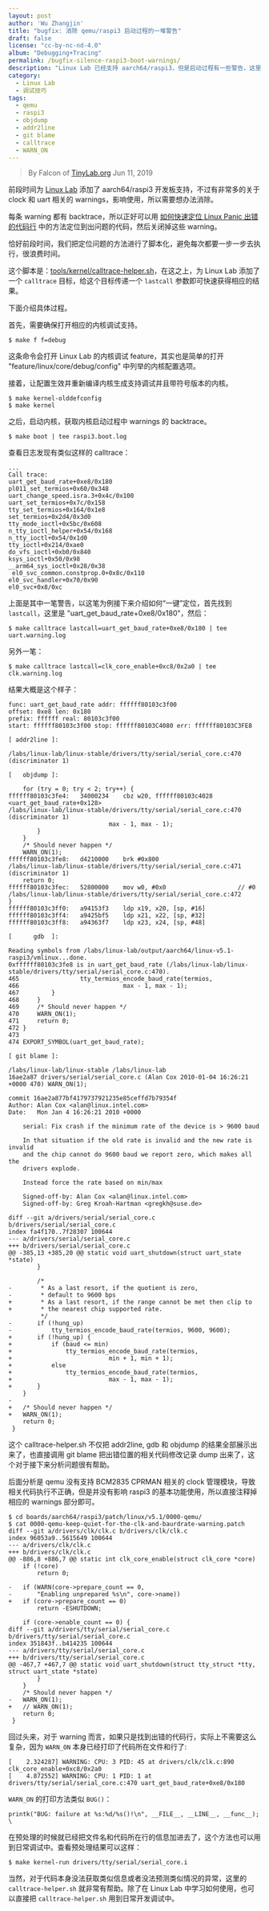 ```yaml
---
layout: post
author: 'Wu Zhangjin'
title: "bugfix: 消除 qemu/raspi3 启动过程的一堆警告"
draft: false
license: "cc-by-nc-nd-4.0"
album: "Debugging+Tracing"
permalink: /bugfix-silence-raspi3-boot-warnings/
description: "Linux Lab 已经支持 aarch64/raspi3，但是启动过程有一些警告，这里介绍如何临时关闭这些 warnings。"
category:
  - Linux Lab
  - 调试技巧
tags:
  - qemu
  - raspi3
  - objdump
  - addr2line
  - git blame
  - calltrace
  - WARN_ON
---
```


> By Falcon of [TinyLab.org][1]
> Jun 11, 2019

前段时间为 [Linux Lab](/linux-lab) 添加了 aarch64/raspi3 开发板支持，不过有非常多的关于 clock 和 uart 相关的 warnings，影响使用，所以需要想办法消除。

每条 warning 都有 backtrace，所以正好可以用 [如何快速定位 Linux Panic 出错的代码行](http://tinylab.org/find-out-the-code-line-of-kernel-panic-address/) 中的方法定位到出问题的代码，然后关闭掉这些 warning。

恰好前段时间，我们把定位问题的方法进行了脚本化，避免每次都要一步一步去执行，很浪费时间。

这个脚本是：[tools/kernel/calltrace-helper.sh](https://github.com/tinyclub/linux-lab/blob/master/tools/kernel/calltrace-helper.sh)，在这之上，为 Linux Lab 添加了一个 `calltrace` 目标，给这个目标传递一个 `lastcall` 参数即可快速获得相应的结果。

下面介绍具体过程。

首先，需要确保打开相应的内核调试支持。

    $ make f f=debug

这条命令会打开 Linux Lab 的内核调试 feature，其实也是简单的打开 "feature/linux/core/debug/config" 中列举的内核配置选项。

接着，让配置生效并重新编译内核生成支持调试并且带符号版本的内核。

    $ make kernel-olddefconfig
    $ make kernel

之后，启动内核，获取内核启动过程中 warnings 的 backtrace。

    $ make boot | tee raspi3.boot.log

查看日志发现有类似这样的 calltrace：

    ...
    Call trace:
    uart_get_baud_rate+0xe8/0x180
    pl011_set_termios+0x60/0x348
    uart_change_speed.isra.3+0x4c/0x100
    uart_set_termios+0x7c/0x158
    tty_set_termios+0x164/0x1e8
    set_termios+0x2d4/0x3d0
    tty_mode_ioctl+0x5bc/0x608
    n_tty_ioctl_helper+0x54/0x168
    n_tty_ioctl+0x54/0x1d0
    tty_ioctl+0x214/0xae0
    do_vfs_ioctl+0xb0/0x840
    ksys_ioctl+0x50/0x98
    __arm64_sys_ioctl+0x28/0x38
     el0_svc_common.constprop.0+0x8c/0x110
    el0_svc_handler+0x70/0x90
    el0_svc+0x8/0xc

上面是其中一笔警告，以这笔为例接下来介绍如何“一键”定位，首先找到 `lastcall`，这里是 "uart_get_baud_rate+0xe8/0x180"，然后：

    $ make calltrace lastcall=uart_get_baud_rate+0xe8/0x180 | tee uart.warning.log

另外一笔：

    $ make calltrace lastcall=clk_core_enable+0xc8/0x2a0 | tee clk.warning.log

结果大概是这个样子：

    func: uart_get_baud_rate addr: ffffff80103c3f00
    offset: 0xe8 len: 0x180
    prefix: ffffff real: 80103c3f00
    start: ffffff80103c3f00 stop: ffffff80103C4080 err: ffffff80103C3FE8

    [ addr2line ]:

    /labs/linux-lab/linux-stable/drivers/tty/serial/serial_core.c:470 (discriminator 1)

    [   objdump ]:

    	for (try = 0; try < 2; try++) {
    ffffff80103c3fe4:	34000234 	cbz	w20, ffffff80103c4028 <uart_get_baud_rate+0x128>
    /labs/linux-lab/linux-stable/drivers/tty/serial/serial_core.c:470 (discriminator 1)
    							max - 1, max - 1);
    		}
    	}
    	/* Should never happen */
    	WARN_ON(1);
    ffffff80103c3fe8:	d4210000 	brk	#0x800
    /labs/linux-lab/linux-stable/drivers/tty/serial/serial_core.c:471 (discriminator 1)
    	return 0;
    ffffff80103c3fec:	52800000 	mov	w0, #0x0                   	// #0
    /labs/linux-lab/linux-stable/drivers/tty/serial/serial_core.c:472
    }
    ffffff80103c3ff0:	a94153f3 	ldp	x19, x20, [sp, #16]
    ffffff80103c3ff4:	a9425bf5 	ldp	x21, x22, [sp, #32]
    ffffff80103c3ff8:	a94363f7 	ldp	x23, x24, [sp, #48]

    [      gdb  ]:

    Reading symbols from /labs/linux-lab/output/aarch64/linux-v5.1-raspi3/vmlinux...done.
    0xffffff80103c3fe8 is in uart_get_baud_rate (/labs/linux-lab/linux-stable/drivers/tty/serial/serial_core.c:470).
    465					tty_termios_encode_baud_rate(termios,
    466								max - 1, max - 1);
    467			}
    468		}
    469		/* Should never happen */
    470		WARN_ON(1);
    471		return 0;
    472	}
    473
    474	EXPORT_SYMBOL(uart_get_baud_rate);

    [ git blame ]:

    /labs/linux-lab/linux-stable /labs/linux-lab
    16ae2a87 drivers/serial/serial_core.c (Alan Cox 2010-01-04 16:26:21 +0000 470) WARN_ON(1);

    commit 16ae2a877bf4179737921235e85ceffd7b79354f
    Author: Alan Cox <alan@linux.intel.com>
    Date:   Mon Jan 4 16:26:21 2010 +0000

        serial: Fix crash if the minimum rate of the device is > 9600 baud

        In that situation if the old rate is invalid and the new rate is invalid
        and the chip cannot do 9600 baud we report zero, which makes all the
        drivers explode.

        Instead force the rate based on min/max

        Signed-off-by: Alan Cox <alan@linux.intel.com>
        Signed-off-by: Greg Kroah-Hartman <gregkh@suse.de>

    diff --git a/drivers/serial/serial_core.c b/drivers/serial/serial_core.c
    index fa4f170..7f28307 100644
    --- a/drivers/serial/serial_core.c
    +++ b/drivers/serial/serial_core.c
    @@ -385,13 +385,20 @@ static void uart_shutdown(struct uart_state *state)
     		}

     		/*
    -		 * As a last resort, if the quotient is zero,
    -		 * default to 9600 bps
    +		 * As a last resort, if the range cannot be met then clip to
    +		 * the nearest chip supported rate.
     		 */
    -		if (!hung_up)
    -			tty_termios_encode_baud_rate(termios, 9600, 9600);
    +		if (!hung_up) {
    +			if (baud <= min)
    +				tty_termios_encode_baud_rate(termios,
    +							min + 1, min + 1);
    +			else
    +				tty_termios_encode_baud_rate(termios,
    +							max - 1, max - 1);
    +		}
     	}
    -
    +	/* Should never happen */
    +	WARN_ON(1);
     	return 0;
     }

这个 calltrace-helper.sh 不仅把 addr2line, gdb 和 objdump 的结果全部展示出来了，也直接调用 git blame 把出错位置的相关代码修改记录 dump 出来了，这个对于接下来分析问题很有帮助。

后面分析是 qemu 没有支持 BCM2835 CPRMAN 相关的 clock 管理模块，导致相关代码执行不正确，但是并没有影响 raspi3 的基本功能使用，所以直接注释掉相应的 warnings 部分即可。

    $ cd boards/aarch64/raspi3/patch/linux/v5.1/0000-qemu/
    $ cat 0000-qemu-keep-quiet-for-the-clk-and-baurdrate-warning.patch
    diff --git a/drivers/clk/clk.c b/drivers/clk/clk.c
    index 96053a9..5615649 100644
    --- a/drivers/clk/clk.c
    +++ b/drivers/clk/clk.c
    @@ -886,8 +886,7 @@ static int clk_core_enable(struct clk_core *core)
     	if (!core)
     		return 0;

    -	if (WARN(core->prepare_count == 0,
    -	    "Enabling unprepared %s\n", core->name))
    +	if (core->prepare_count == 0)
     		return -ESHUTDOWN;

     	if (core->enable_count == 0) {
    diff --git a/drivers/tty/serial/serial_core.c b/drivers/tty/serial/serial_core.c
    index 351843f..b414235 100644
    --- a/drivers/tty/serial/serial_core.c
    +++ b/drivers/tty/serial/serial_core.c
    @@ -467,7 +467,7 @@ static void uart_shutdown(struct tty_struct *tty, struct uart_state *state)
     		}
     	}
     	/* Should never happen */
    -	WARN_ON(1);
    +	// WARN_ON(1);
     	return 0;
     }


回过头来，对于 warning 而言，如果只是找到出错的代码行，实际上不需要这么复杂，因为 `WARN_ON` 本身已经打印了代码所在文件和行了:

    [    2.324287] WARNING: CPU: 3 PID: 45 at drivers/clk/clk.c:890 clk_core_enable+0xc8/0x2a0
    [    4.872552] WARNING: CPU: 1 PID: 1 at drivers/tty/serial/serial_core.c:470 uart_get_baud_rate+0xe8/0x180

`WARN_ON` 的打印方法类似 `BUG()`：

    printk("BUG: failure at %s:%d/%s()!\n", __FILE__, __LINE__, __func__); \

在预处理的时候就已经把文件名和代码所在行的信息加进去了，这个方法也可以用到日常调试中。查看预处理结果可以这样：

    $ make kernel-run drivers/tty/serial/serial_core.i

当然，对于代码本身没法获取类似信息或者没法预测类似情况的异常，这里的 `calltrace-helper.sh` 就非常有帮助。除了在 Linux Lab 中学习如何使用，也可以直接把 `calltrace-helper.sh` 用到日常开发调试中。

[1]: http://tinylab.org
